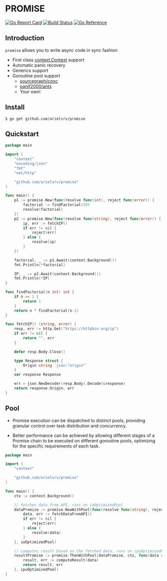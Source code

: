 # PROMISE
[![Go Report Card](https://goreportcard.com/badge/github.com/arielsrv/promise)](https://goreportcard.com/report/github.com/arielsrv/promise)
[![Build Status](https://github.com/arielsrv/promise/actions/workflows/test.yml/badge.svg)](https://github.com/arielsrv/promise/actions)
[![Go Reference](https://pkg.go.dev/badge/github.com/arielsrv/promise.svg)](https://pkg.go.dev/github.com/arielsrv/promise)

## Introduction

`promise` allows you to write async code in sync fashion

- First class [context.Context](https://blog.golang.org/context) support
- Automatic panic recovery
- Generics support
- Goroutine pool support
	- [sourcegraph/conc](https://github.com/sourcegraph/conc)
	- [panjf2000/ants](https://github.com/panjf2000/ants)
	- Your own!

## Install

    $ go get github.com/arielsrv/promise

## Quickstart
```go
package main

import (
	"context"
	"encoding/json"
	"fmt"
	"net/http"

	"github.com/arielsrv/promise"
)

func main() {
	p1 := promise.New(func(resolve func(int), reject func(error)) {
		factorial := findFactorial(20)
		resolve(factorial)
	})
	p2 := promise.New(func(resolve func(string), reject func(error)) {
		ip, err := fetchIP()
		if err != nil {
			reject(err)
		} else {
			resolve(ip)
		}
	})

	factorial, _ := p1.Await(context.Background())
	fmt.Println(*factorial)

	IP, _ := p2.Await(context.Background())
	fmt.Println(*IP)
}

func findFactorial(n int) int {
	if n == 1 {
		return 1
	}
	return n * findFactorial(n-1)
}

func fetchIP() (string, error) {
	resp, err := http.Get("https://httpbin.org/ip")
	if err != nil {
		return "", err
	}

	defer resp.Body.Close()

	type Response struct {
		Origin string `json:"origin"`
	}
	var response Response

	err = json.NewDecoder(resp.Body).Decode(&response)
	return response.Origin, err
}
```

## Pool

- Promise execution can be dispatched to distinct pools, providing granular control over task distribution and concurrency.

- Better performance can be achieved by allowing different stages of a Promise chain to be executed on different goroutine pools, optimizing for the specific requirements of each task.

```go
package main

import (
	"context"

	"github.com/arielsrv/promise"
)

func main() {
	ctx := context.Background()

	// fetches data from API, runs on ioOptimizedPool
	dataPromise := promise.NewWithPool(func(resolve func(string), reject func(error)) {
		data, err := fetchDataFromAPI()
		if err != nil {
			reject(err)
		} else {
			resolve(data)
		}
	}, ioOptimizedPool)

	// computes result based on the fetched data, runs on cpuOptimizedPool
	resultPromise := promise.ThenWithPool(dataPromise, ctx, func(data string) (string, error) {
		result, err := computeResult(data)
		return result, err
	}, cpuOptimizedPool)
}
```